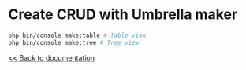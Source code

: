 # Create CRUD with Umbrella maker

```bash
php bin/console make:table # Table view
php bin/console make:tree # Tree view
```

[<< Back to documentation](README.md)